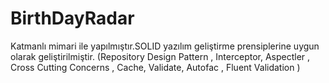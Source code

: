 # BirthDayRadar

Katmanlı mimari ile yapılmıştır.SOLID yazılım geliştirme prensiplerine uygun olarak geliştirilmiştir. (Repository Design Pattern , Interceptor, Aspectler , Cross Cutting Concerns , Cache, Validate, Autofac , Fluent Validation )
